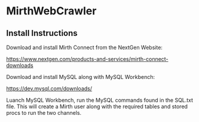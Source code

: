# MirthWebCrawler

## Install Instructions 
Download and install Mirth Connect from the NextGen Website:

https://www.nextgen.com/products-and-services/mirth-connect-downloads

Download and install MySQL along with MySQL Workbench: 

https://dev.mysql.com/downloads/

Luanch MySQL Workbench, run the MySQL commands found in the SQL.txt file.  This will create a Mirth user along with the required tables and stored procs to run the two channels. 



